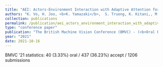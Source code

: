 ```yaml
---
title: "AEI: Actors-Environment Interaction with Adaptive Attention for Temporal Action Proposals Generation"
authors: "K. Vo, H. Joo, <b>K. Yamazaki</b>,  S. Truong, K. Kitani,, M.-T. Tran, N. Le"
collection: publications
permalink: /publication/aei_actors_anvironment_interaction_with_adaptive_attention_for_temporal_action_proposals_generation
type: "conference paper"
publication: "The British Machine Vision Conference (BMVC) - (<b>Oral Presentation-3.33%</b>)"
year: "2021"
date: 2021-10-16
---
```


BMVC '21 statistics: 40 (3.33%) oral / 437 (36.23%) accept / 1206 submissions 
